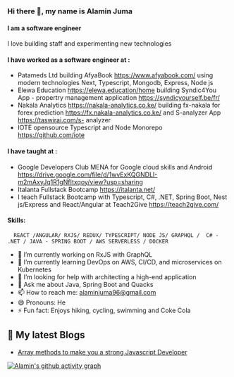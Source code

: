 ### Hi there 👋, my name is Alamin Juma
#### I am a software engineer
<!-- ![I am a software engineer](https://arturssmirnovs.github.io/github-profile-readme-generator/images/banner.png) -->

I love building staff and experimenting new technologies

#### I have worked as a software engineer at : 
- Patameds Ltd building AfyaBook https://www.afyabook.com/ using modern technologies Next, Typescript, Mongodb, Express, Node js 
- Elewa Education https://elewa.education/home building Syndic4You App - propertry management application https://syndicyourself.be/fr/
- Nakala Analytics https://nakala-analytics.co.ke/ building fx-nakala for forex prediction https://fx.nakala-analytics.co.ke/ and S-analyzer App https://taswirai.com/s- 
  analyzer
- IOTE opensource Typescript and Node Monorepo https://github.com/iote   

#### I have taught at :  
- Google Developers Club MENA for Google cloud skills and Android https://drive.google.com/file/d/1wvExKQGNDLI-m2mAxyJq1R1gNfItxqoy/view?usp=sharing
- Italanta Fullstack Bootcamp https://italanta.net/
- I teach Fullstack Bootcamp with  Typescript, C#, .NET, Spring Boot, Nest js/Express and React/Angular  at Teach2Give https://teach2give.com/

#### Skills:  
      REACT /ANGULAR/ RXJS/ REDUX/ TYPESCRIPT/ NODE JS/ GRAPHQL /  C# - .NET / JAVA - SPRING BOOT / AWS SERVERLESS / DOCKER

- 🔭 I’m currently working on RxJS with GraphQL  
- 🌱 I’m currently learning DevOps on AWS, CI/CD, and microservices on Kubernetes 
- 🤔 I’m looking for help with architecting a high-end application   
- 💬 Ask me about Java, Spring Boot and Quacks 
- 📫 How to reach me: alaminjuma96@gmail.com 
- 😄 Pronouns: He 
- ⚡ Fun fact: Enjoys hiking, cycling, swimming and Coke Cola 


<!--
[<img src='https://cdn.jsdelivr.net/npm/simple-icons@3.0.1/icons/github.svg' alt='github' height='40'>](https://github.com/alamin-juma) [<img src='https://cdn.jsdelivr.net/npm/simple-icons@3.0.1/icons/hashnode.svg' alt='dev' height='40'>](https://magotialamin.hashnode.dev/) [<img src='https://cdn.jsdelivr.net/npm/simple-icons@3.0.1/icons/linkedin.svg' alt='linkedin' height='40'>](https://www.linkedin.com/in/alamin-juma-401911151//) [<img src='https://cdn.jsdelivr.net/npm/simple-icons@3.0.1/icons/twitter.svg' alt='twitter' height='40'>](https://twitter.com/@254Alamin) [<img src='https://cdn.jsdelivr.net/npm/simple-icons@3.0.1/icons/icloud.svg' alt='website' height='40'>](https://sites.google.com/view/alaminportfolio/projects?authuser=0)

<a href='https://archiveprogram.github.com/'><img src='https://raw.githubusercontent.com/acervenky/animated-github-badges/master/assets/acbadge.gif' width='40' height='40'></a> <a href='https://docs.github.com/en/developers'><img src='https://raw.githubusercontent.com/acervenky/animated-github-badges/master/assets/devbadge.gif' width='40' height='40'></a> <a href='https://github.com/pricing'><img src='https://raw.githubusercontent.com/acervenky/animated-github-badges/master/assets/pro.gif' width='40' height='40'></a> <a href='https://stars.github.com/'><img src='https://raw.githubusercontent.com/acervenky/animated-github-badges/master/assets/starbadge.gif' width='35' height='35'></a> <a href='https://docs.github.com/en/github/supporting-the-open-source-community-with-github-sponsors'><img src='https://raw.githubusercontent.com/acervenky/animated-github-badges/master/assets/sponsorbadge.gif' width='35' height='35'></a>

[![trophy](https://github-profile-trophy.vercel.app/?username=alamin-juma)](https://github.com/ryo-ma/github-profile-trophy)

-->
<!-- GitHub Stats -->
<!--
![GitHub stats](https://github-readme-stats.vercel.app/api?username=alamin-juma&show_icons=true&count_private=true)
-->
<!-- GitHub Metrics 
![GitHub metrics](https://metrics.lecoq.io/alamin-juma)-->

<!-- GitHub Streak Stats -->
<!--
![GitHub streak stats](https://github-readme-streak-stats.herokuapp.com/?user=alamin-juma)
-->

<!-- My latest Blogs -->
## 📗 My latest Blogs
- [Array methods to make you a strong Javascript Developer](https://dev.to/alaminjuma/javascript-array-methods-to-master-1kgl)

<!-- GitHub Activity Graph 
### GITHUB GRAPH ⚡
![Alamin-Juma Activity Graph](https://activity-graph.herokuapp.com/graph?username=Alamin-Juma&custom_title=Alamin-Juma's%20Contribution%20Graph&theme=react-dark)-->
[![Alamin's github activity graph](https://github-readme-activity-graph.vercel.app/graph?username=alamin-juma)](https://github.com/alamin-juma/github-readme-activity-graph)

